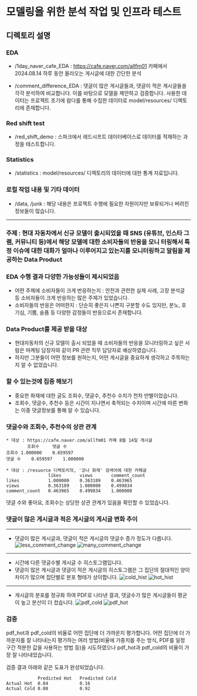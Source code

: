 # 모델링을 위한 분석 작업 및 인프라 테스트

## 디렉토리 설명
### EDA
* /1day_naver_cafe_EDA : https://cafe.naver.com/allfm01 카페에서 2024.08.14 하루 동안 올라오는 게시글에 대한 간단한 분석

* /comment_difference_EDA : 댓글이 많은 게시글들과, 댓글이 적은 게시글들을 각각 분석하여 비교합니다. 이를 바탕으로 모델을 제안하고 검증합니다. 사용한 데이터는 프로젝트 초기에 람다를 통해 수집한 데이터로 model/resources/ 디렉토리에 존재합니다.

### Red shift test
* /red_shift_demo : 스파크에서 레드시프트 데이터베이스로 데이터를 적재하는 과정을 테스트합니다.

### Statistics
* /statistics : model/resources/ 디렉토리의 데이터에 대한 통계 자료입니다.

### 로컬 작업 내용 및 기타 데이터
* /data, /junk : 해당 내용은 프로젝트 수행에 필요한 자원이지만 보류되거나 버려진 정보들이 많습니다.



---

### 주제 : 현대 자동차에서 신규 모델이 출시되었을 때 SNS (유튜브, 인스타 그램, 커뮤니티 등)에서 해당 모델에 대한 소비자들의 반응을 모니 터링해서 특정 이슈에 대한 대화가 얼마나 이루어지고 있는지를 모니터링하고 알림을 제공하는 Data Product

### EDA 수행 결과 다양한 가능성들이 제시되었음
* 어떤 주제에 소비자들이 크게 반응하는지 : 안전과 관련한 실제 사례, 고장 분석글 등 소비자들이 크게 반응하는 많은 주제가 있었습니다.
* 소비자들의 반응은 어떠한지 : 단순히 좋은지 나쁜지 구분할 수도 있지만, 분노, 호기심, 기쁨, 슬픔 등 다양한 감정들이 반응으로서 존재합니다.

### Data Product를 제공 받을 대상
* 현대자동차의 신규 모델이 출시 되었을 때 소비자들의 반응을 모니터링하고 싶은 사람은 마케팅 담장자와 같이 PR 관련 직무 담당자로 예상하였습니다.
* 하지만 그분들이 어떤 정보를 원하는지, 어떤 게시글을 중요하게 생각하고 주목하는 지 알 수 없었습니다.

### 할 수 있는것에 집중 해보기
* 중요한 화재에 대한 글도 조회수, 댓글수, 추천수 수치가 천차 만별이었습니다.
* 조회수, 댓글수, 추천수 등은 시간이 지나면서 축적되는 수치이며 시간에 따른 변화는 이중 댓글정보를 통해 알 수 있습니다.


### 댓글수와 조회수, 추천수의 상관 관계

    * 대상 : https://cafe.naver.com/allfm01 카페 8월 14일 게시글
            조회수	    댓글 수
    조회수	1.000000	0.659597
    댓글 수	0.659597	1.000000

    * 대상 : /resuorce 디렉토리의, '코나 화재' 검색어에 대한 카페글
    	            likes	    views	    comment_count
    likes	        1.000000	0.363189	0.463965
    views       	0.363189	1.000000	0.499834
    comment_count	0.463965	0.499834	1.000000

댓글 수와 좋아요, 조회수는 상당한 상관 관계가 있음을 확인할 수 있었습니다.

### 댓글이 많은 게시글과 적은 게시글의 게시글 변화 추이 
---
* 댓글이 많은 게시글과, 댓글이 적은 게시글의 댓글수 증가 정도가 다릅니다.
![less_comment_change](https://github.com/user-attachments/assets/2c57b006-58ae-4fd4-a0ab-92f4b3c9d187)
![many_comment_change](https://github.com/user-attachments/assets/a9dd9792-4910-497f-97ae-771ef26a1b0d)

---
* 시간에 다른 댓글수별 게시글 수 히스토그램입니다.
* 댓글이 많은 게시글과 댓글이 적은 게시글의 히스토그램은 그 집단의 절대적인 양이 차이가 많으며 집단별로 분포 형태가 상이합니다.
![cold_hist](https://github.com/user-attachments/assets/1d585a43-790d-4754-a7fc-645ca0072643)
![hot_hist](https://github.com/user-attachments/assets/36c98af1-d22e-401f-bccb-4ab21dedc8d7)
---

* 게시글의 분포를 정규화 하여 PDF로 나타낸 결과, 댓글수가 많은 게시글들이 평균이 높고 분산이 더 컸습니다.
![pdf_cold](https://github.com/user-attachments/assets/c7091bdc-e615-4e9b-adfb-72d3fd76845b)
![pdf_hot](https://github.com/user-attachments/assets/640fb627-c672-4471-9647-658142e6cdc4)


### 검증
pdf_hot과 pdf_cold의 비율로 어떤 집단에 더 가까운지 평가합니다.
어떤 집단에 더 가까운지를 잘 나타내는지 평가하는 여러 방법(비율에 가중치를 주는 방식, PDF를 일정 구간 적분한 값을 사용하는 방법 등)을 시도하였으나 pdf_hot과 pdf_cold의 비율이 가장 잘 나타내었습니다.

검증 결과 아래와 같은 도표가 완성되었습니다.

                Predicted Hot	Predicted Cold
    Actual Hot	0.84	        0.16
    Actual Cold	0.08	        0.92
	                

